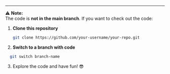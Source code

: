 ---

⚠️ **Note:**  
The code is **not in the main branch**. If you want to check out the code:

1. **Clone this repository**

   ```bash
   git clone https://github.com/your-username/your-repo.git
   ```

2. **Switch to a branch with code**

```bash
  git switch branch-name
```

3. Explore the code and have fun! 😎
